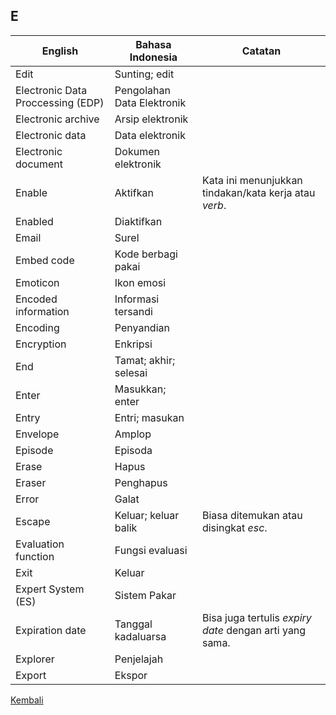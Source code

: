 ## E

| English			| Bahasa Indonesia			| Catatan		|
|-------------------|---------------------------|---------------|
| Edit 						| Sunting; edit 			| |
| Electronic Data Proccessing (EDP) | Pengolahan Data Elektronik | |
| Electronic archive 		| Arsip elektronik 			| |
| Electronic data 			| Data elektronik 			| |
| Electronic document 		| Dokumen elektronik 		| |
| Enable 					| Aktifkan 					| Kata ini menunjukkan tindakan/kata kerja atau *verb*. |
| Enabled 					| Diaktifkan 				| |
| Email 					| Surel 					| |
| Embed code 				| Kode berbagi pakai 		| |
| Emoticon 					| Ikon emosi 				| |
| Encoded information 		| Informasi tersandi 		| |
| Encoding 					| Penyandian 				| |
| Encryption 				| Enkripsi 					| |
| End 						| Tamat; akhir; selesai 	| |
| Enter 					| Masukkan; enter 			| |
| Entry 					| Entri; masukan 			| |
| Envelope 					| Amplop 					| |
| Episode 					| Episoda 					| |
| Erase 					| Hapus 					| |
| Eraser 					| Penghapus 				| |
| Error 					| Galat 					| |
| Escape 					| Keluar; keluar balik 		| Biasa ditemukan atau disingkat *esc*. |
| Evaluation function 		| Fungsi evaluasi 			| |
| Exit 						| Keluar 					| |
| Expert System (ES) 		| Sistem Pakar 				| |
| Expiration date 			| Tanggal kadaluarsa 		| Bisa juga tertulis *expiry date* dengan arti yang sama. |
| Explorer 					| Penjelajah 				| |
| Export 					| Ekspor 					| |

[Kembali](../)
